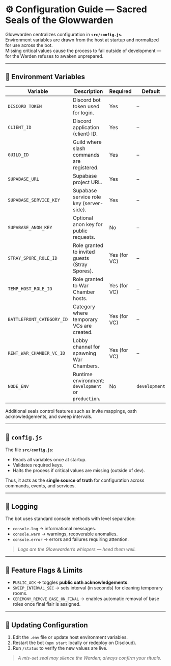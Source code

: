 # ⚙️ Configuration Guide — Sacred Seals of the Glowwarden

Glowwarden centralizes configuration in **`src/config.js`**.  
Environment variables are drawn from the host at startup and normalized for use across the bot.  
Missing critical values cause the process to fail outside of development — for the Warden refuses to awaken unprepared.

---

## 📜 Environment Variables

| Variable | Description | Required | Default |
|----------|-------------|----------|---------|
| `DISCORD_TOKEN`          | Discord bot token used for login. | Yes | – |
| `CLIENT_ID`              | Discord application (client) ID. | Yes | – |
| `GUILD_ID`               | Guild where slash commands are registered. | Yes | – |
| `SUPABASE_URL`           | Supabase project URL. | Yes | – |
| `SUPABASE_SERVICE_KEY`   | Supabase service role key (server-side). | Yes | – |
| `SUPABASE_ANON_KEY`      | Optional anon key for public requests. | No | – |
| `STRAY_SPORE_ROLE_ID`    | Role granted to invited guests (Stray Spores). | Yes (for VC) | – |
| `TEMP_HOST_ROLE_ID`      | Role granted to War Chamber hosts. | Yes (for VC) | – |
| `BATTLEFRONT_CATEGORY_ID`| Category where temporary VCs are created. | Yes (for VC) | – |
| `RENT_WAR_CHAMBER_VC_ID` | Lobby channel for spawning War Chambers. | Yes (for VC) | – |
| `NODE_ENV`               | Runtime environment: `development` or `production`. | No | `development` |

Additional seals control features such as invite mappings, oath acknowledgements, and sweep intervals.

---

## 🔑 `config.js`

The file **`src/config.js`**:
- Reads all variables once at startup.  
- Validates required keys.  
- Halts the process if critical values are missing (outside of dev).  

Thus, it acts as the **single source of truth** for configuration across commands, events, and services.

---

## 📢 Logging

The bot uses standard console methods with level separation:

- `console.log` → informational messages.  
- `console.warn` → warnings, recoverable anomalies.  
- `console.error` → errors and failures requiring attention.  

> *Logs are the Glowwarden’s whispers — heed them well.*

---

## 🧭 Feature Flags & Limits

- `PUBLIC_ACK` → toggles **public oath acknowledgements**.  
- `SWEEP_INTERVAL_SEC` → sets interval (in seconds) for cleaning temporary rooms.  
- `CEREMONY_REMOVE_BASE_ON_FINAL` → enables automatic removal of base roles once final flair is assigned.  

---

## 🔄 Updating Configuration

1. Edit the `.env` file or update host environment variables.  
2. Restart the bot (`npm start` locally or redeploy on Discloud).  
3. Run `/status` to verify the new values are live.  

> *A mis-set seal may silence the Warden; always confirm your rituals.*
